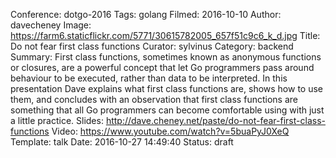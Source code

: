 Conference: dotgo-2016
Tags: golang
Filmed: 2016-10-10
Author: davecheney
Image: https://farm6.staticflickr.com/5771/30615782005_657f51c9c6_k_d.jpg
Title: Do not fear first class functions
Curator: sylvinus
Category: backend
Summary: First class functions, sometimes known as anonymous functions or closures, are a powerful concept that let Go programmers pass around behaviour to be executed, rather than data to be interpreted. In this presentation Dave explains what first class functions are, shows how to use them, and concludes with an observation that first class functions are something that all Go programmers can become comfortable using with just a little practice.
Slides: http://dave.cheney.net/paste/do-not-fear-first-class-functions
Video: https://www.youtube.com/watch?v=5buaPyJ0XeQ
Template: talk
Date: 2016-10-27 14:49:40
Status: draft